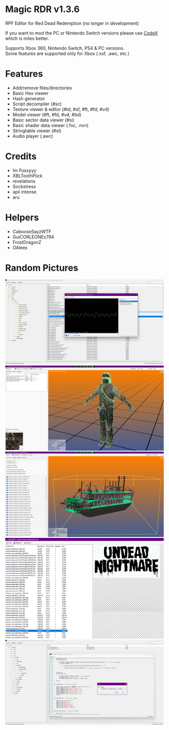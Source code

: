 # Magic RDR v1.3.6

RPF Editor for Red Dead Redemption (no longer in development)

If you want to mod the PC or Nintendo Switch versions please use [CodeX](https://github.com/Foxxyyy/CodeX.Games.RDR1) which is miles better.

Supports Xbox 360, Nintendo Switch, PS4 & PC versions.                   
Some features are supported only for Xbox (.xsf, .awc, etc.)

# Features
 - Add/remove files/directories
 - Basic Hex viewer
 - Hash generator
 - Script decompiler (#sc)
 - Texture viewer & editor (#td, #sf, #ft, #fd, #vd)
 - Model viewer (#ft, #fd, #vd, #bd)
 - Basic sector data viewer (#si)
 - Basic shader data viewer (.fxc, .nvn)
 - Stringtable viewer (#st)
 - Audio player (.awc)

# Credits
- Im Foxxyyy
- XBLToothPiick
- revelations
- Sockstress
- apii intense
- aru

# Helpers
- CabooseSayzWTF
- GuiCORLEONEx794
- FrostDragonZ
- OAleex

# Random Pictures
![Screenshot](Magic_RDR/Resources/example_audio_player.png)
![Screenshot](Magic_RDR/Resources/example_model_viewer_1.png)
![Screenshot](Magic_RDR/Resources/example_model_viewer_2.png)
![Screenshot](Magic_RDR/Resources/example_texture_viewer.png)
![Screenshot](Magic_RDR/Resources/example_script_viewer.png)
